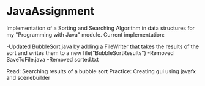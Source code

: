 # JavaAssignment

Implementation of a Sorting and Searching Algorithm in data structures for my "Programming with Java" module.
Current implementation:

-Updated BubbleSort.java by adding a FileWriter that takes the results of the sort and writes them to a new file("BubbleSortResults")
-Removed SaveToFile.java
-Removed sorted.txt


Read: Searching results of a bubble sort
Practice: Creating gui using javafx and scenebuilder
